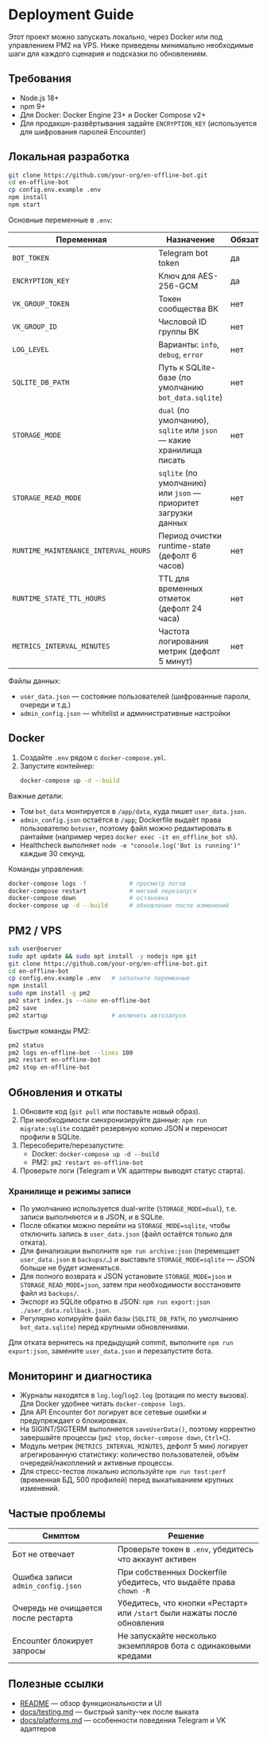 # Deployment Guide

Этот проект можно запускать локально, через Docker или под управлением PM2 на VPS. Ниже приведены минимально необходимые шаги для каждого сценария и подсказки по обновлениям.

## Требования

- Node.js 18+
- npm 9+
- Для Docker: Docker Engine 23+ и Docker Compose v2+
- Для продакшн-развёртывания задайте `ENCRYPTION_KEY` (используется для шифрования паролей Encounter)

## Локальная разработка

```bash
git clone https://github.com/your-org/en-offline-bot.git
cd en-offline-bot
cp config.env.example .env
npm install
npm start
```

Основные переменные в `.env`:

| Переменная                    | Назначение                                                         | Обязательна |
| ----------------------------- | ------------------------------------------------------------------ | ----------- |
| `BOT_TOKEN`                   | Telegram bot token                                                 | да          |
| `ENCRYPTION_KEY`              | Ключ для AES-256-GCM                                               | да          |
| `VK_GROUP_TOKEN`              | Токен сообщества ВК                                                | нет         |
| `VK_GROUP_ID`                 | Числовой ID группы ВК                                              | нет         |
| `LOG_LEVEL`                   | Варианты: `info`, `debug`, `error`                                 | нет         |
| `SQLITE_DB_PATH`              | Путь к SQLite-базе (по умолчанию `bot_data.sqlite`)                | нет         |
| `STORAGE_MODE`                | `dual` (по умолчанию), `sqlite` или `json` — какие хранилища писать | нет         |
| `STORAGE_READ_MODE`           | `sqlite` (по умолчанию) или `json` — приоритет загрузки данных     | нет         |
| `RUNTIME_MAINTENANCE_INTERVAL_HOURS` | Период очистки runtime-state (дефолт 6 часов)                  | нет         |
| `RUNTIME_STATE_TTL_HOURS`     | TTL для временных отметок (дефолт 24 часа)                         | нет         |
| `METRICS_INTERVAL_MINUTES`    | Частота логирования метрик (дефолт 5 минут)                        | нет         |

Файлы данных:

- `user_data.json` — состояние пользователей (шифрованные пароли, очереди и т.д.)
- `admin_config.json` — whitelist и административные настройки

## Docker

1. Создайте `.env` рядом с `docker-compose.yml`.
2. Запустите контейнер:
   ```bash
   docker-compose up -d --build
   ```

Важные детали:

- Том `bot_data` монтируется в `/app/data`, куда пишет `user_data.json`.
- `admin_config.json` остаётся в `/app`; Dockerfile выдаёт права пользователю `botuser`, поэтому файл можно редактировать в рантайме (например через `docker exec -it en_offline_bot sh`).
- Healthcheck выполняет `node -e "console.log('Bot is running')"` каждые 30 секунд.

Команды управления:

```bash
docker-compose logs -f            # просмотр логов
docker-compose restart            # мягкий перезапуск
docker-compose down               # остановка
docker-compose up -d --build      # обновление после изменений
```

## PM2 / VPS

```bash
ssh user@server
sudo apt update && sudo apt install -y nodejs npm git
git clone https://github.com/your-org/en-offline-bot.git
cd en-offline-bot
cp config.env.example .env   # заполните переменные
npm install
sudo npm install -g pm2
pm2 start index.js --name en-offline-bot
pm2 save
pm2 startup                  # включить автозапуск
```

Быстрые команды PM2:

```bash
pm2 status
pm2 logs en-offline-bot --lines 100
pm2 restart en-offline-bot
pm2 stop en-offline-bot
```

## Обновления и откаты

1. Обновите код (`git pull` или поставьте новый образ).
2. При необходимости синхронизируйте данные: `npm run migrate:sqlite` создаёт резервную копию JSON и переносит профили в SQLite.
3. Пересоберите/перезапустите:
   - Docker: `docker-compose up -d --build`
   - PM2: `pm2 restart en-offline-bot`
4. Проверьте логи (Telegram и VK адаптеры выводят статус старта).

### Хранилище и режимы записи

- По умолчанию используется dual-write (`STORAGE_MODE=dual`), т.е. записи выполняются и в JSON, и в SQLite.
- После обкатки можно перейти на `STORAGE_MODE=sqlite`, чтобы отключить запись в `user_data.json` (файл остаётся только для отката).
- Для финализации выполните `npm run archive:json` (перемещает `user_data.json` в `backups/…`) и выставьте `STORAGE_MODE=sqlite` — JSON больше не будет изменяться.
- Для полного возврата к JSON установите `STORAGE_MODE=json` и `STORAGE_READ_MODE=json`, затем при необходимости восстановите файл из `backups/`.
- Экспорт из SQLite обратно в JSON: `npm run export:json ./user_data.rollback.json`.
- Регулярно копируйте файл базы (`SQLITE_DB_PATH`, по умолчанию `bot_data.sqlite`) перед крупными обновлениями.

Для отката вернитесь на предыдущий commit, выполните `npm run export:json`, замените `user_data.json` и перезапустите бота.

## Мониторинг и диагностика

- Журналы находятся в `log.log`/`log2.log` (ротация по месту вызова). Для Docker удобнее читать `docker-compose logs`.
- Для API Encounter бот логирует все сетевые ошибки и предупреждает о блокировках.
- На SIGINT/SIGTERM выполняется `saveUserData()`, поэтому корректно завершайте процессы (`pm2 stop`, `docker-compose down`, `Ctrl+C`).
- Модуль метрик (`METRICS_INTERVAL_MINUTES`, дефолт 5 мин) логирует агрегированную статистику: количество пользователей, объём очередей/накоплений и активные процессы.
- Для стресс-тестов локально используйте `npm run test:perf` (временная БД, 500 профилей) перед выкатыванием крупных изменений.

## Частые проблемы

| Симптом                             | Решение                                                                   |
| ----------------------------------- | ------------------------------------------------------------------------- |
| Бот не отвечает                     | Проверьте токен в `.env`, убедитесь что аккаунт активен                   |
| Ошибка записи `admin_config.json`   | При собственных Dockerfile убедитесь, что выдаёте права `chown -R`        |
| Очередь не очищается после рестарта | Убедитесь, что кнопки «Рестарт» или `/start` были нажаты после обновления |
| Encounter блокирует запросы         | Не запускайте несколько экземпляров бота с одинаковыми кредами            |

## Полезные ссылки

- [README](../README.md) — обзор функциональности и UI
- [docs/testing.md](testing.md) — быстрый sanity-чек после выката
- [docs/platforms.md](platforms.md) — особенности поведения Telegram и VK адаптеров

